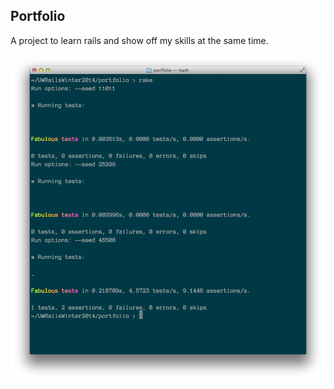 ## Portfolio

A project to learn rails and show off my skills at the same time.

![Pasing Tests](screenshots/ss1.png)
